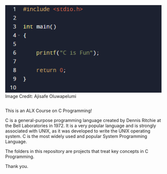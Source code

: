 <img src="https://github.com/ajipelumi/alx-low_level_programming/blob/cbfcd46abe8602985875e7a99887d1bf3750df81/c_is_fun.png" alt="c is fun" width="500">
Image Credit: Ajisafe Oluwapelumi

##

This is an ALX Course on C Programming!

C is a general-purpose programming language created by Dennis Ritchie at the Bell Laboratories in 1972.
It is a very popular language and is strongly associated with UNIX, as it was developed to write the UNIX operating system.
C is the most widely used and popular System Programming Language.

The folders in this repository are projects that treat key concepts in C Programming.

Thank you.
